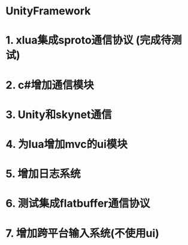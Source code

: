# UnityFramework

# 1. xlua集成sproto通信协议 (完成待测试)

# 2. c#增加通信模块

# 3. Unity和skynet通信

# 4. 为lua增加mvc的ui模块  

# 5. 增加日志系统

# 6. 测试集成flatbuffer通信协议

# 7. 增加跨平台输入系统(不使用ui)

